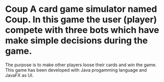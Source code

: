 # Coup A card game simulator named Coup. In this game the user (player) compete with three bots which have make simple decisions during the game.
The purpose is to make other players loose their cards and win the game.
This game has been developed with Java progamming language and JavaFX as UI.
